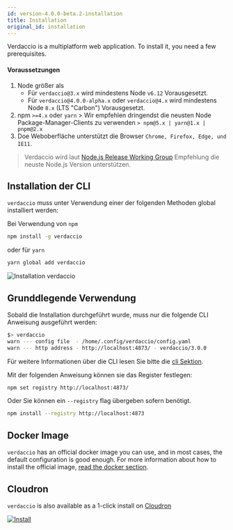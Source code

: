 ```yaml
---
id: version-4.0.0-beta.2-installation
title: Installation
original_id: installation
---
```


Verdaccio is a multiplatform web application. To install it, you need a few prerequisites.

#### Voraussetzungen

1. Node größer als 
    - Für `verdaccio@3.x` wird mindestens Node `v6.12` Vorausgesetzt.
    - Für `verdaccio@4.0.0-alpha.x` oder `verdaccio@4.x` wird mindestens Node `8.x` (LTS "Carbon") Vorausgesetzt.
2. npm `>=4.x` oder `yarn` > Wir empfehlen dringendst die neusten Node Package-Manager-Clients zu verwenden `> npm@5.x | yarn@1.x | pnpm@2.x`
3. Doe Weboberfläche unterstützt die Browser `Chrome, Firefox, Edge, und IE11`.

> Verdaccio wird laut [Node.js Release Working Group](https://github.com/nodejs/Release) Empfehlung die neuste Node.js Version unterstützen.

## Installation der CLI

`verdaccio` muss unter Verwendung einer der folgenden Methoden global installiert werden:

Bei Verwendung von `npm`

```bash
npm install -g verdaccio
```

oder für `yarn`

```bash
yarn global add verdaccio
```

![Installation verdaccio](assets/install_verdaccio.gif)

## Grunddlegende Verwendung

Sobald die Installation durchgeführt wurde, muss nur die folgende CLI Anweisung ausgeführt werden:

```bash
$> verdaccio
warn --- config file  - /home/.config/verdaccio/config.yaml
warn --- http address - http://localhost:4873/ - verdaccio/3.0.0
```

Für weitere Informationen über die CLI lesen Sie bitte die [cli Sektion](cli.md).

Mit der folgenden Anweisung können sie das Register festlegen:

```bash
npm set registry http://localhost:4873/
```

Oder Sie können ein `--registry` flag übergeben sofern benötigt.

```bash
npm install --registry http://localhost:4873
```

## Docker Image

`verdaccio` has an official docker image you can use, and in most cases, the default configuration is good enough. For more information about how to install the official image, [read the docker section](docker.md).

## Cloudron

`verdaccio` is also available as a 1-click install on [Cloudron](https://cloudron.io)

[![Install](https://cloudron.io/img/button.svg)](https://cloudron.io/button.html?app=org.eggertsson.verdaccio)